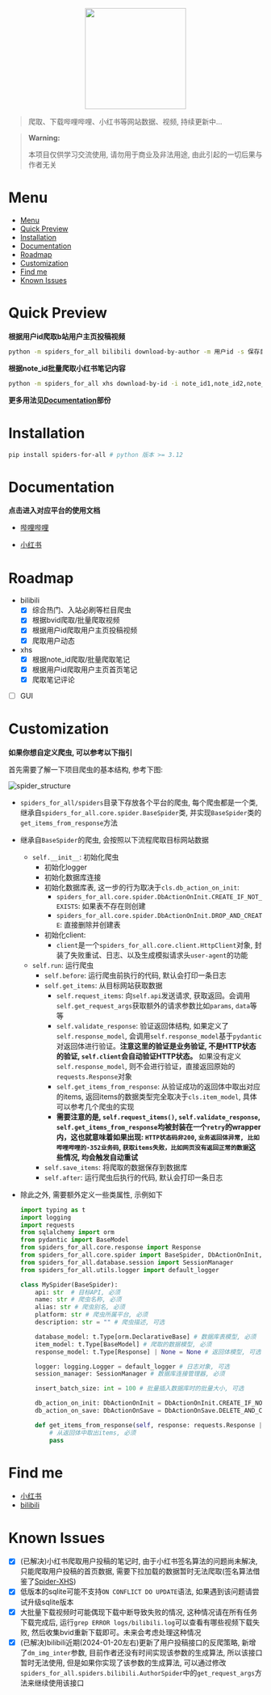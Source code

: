 <p align="center">
<img src="docs/logo.png" height="200px"/>
</p>

> 爬取、下载哔哩哔哩、小红书等网站数据、视频, 持续更新中...

> **Warning:**
> 
> 本项目仅供学习交流使用, 请勿用于商业及非法用途, 由此引起的一切后果与作者无关


# Menu

- [Menu](#menu)
- [Quick Preview](#quick-preview)
- [Installation](#installation)
- [Documentation](#documentation)
- [Roadmap](#roadmap)
- [Customization](#customization)
- [Find me](#find-me)
- [Known Issues](#known-issues)

# Quick Preview 

**根据用户id爬取b站用户主页投稿视频**

```sh
python -m spiders_for_all bilibili download-by-author -m 用户id -s 保存目录
```

**根据note_id批量爬取小红书笔记内容**

```sh
python -m spiders_for_all xhs download-by-id -i note_id1,note_id2,note_id3 -s 保存目录
```

**更多用法见[Documentation](#documentation)部份**

# Installation

```sh
pip install spiders-for-all # python 版本 >= 3.12
```

# Documentation

**点击进入对应平台的使用文档**

- [哔哩哔哩](./spiders_for_all/spiders/bilibili/README.md)

- [小红书](./spiders_for_all/spiders/xhs/README.md)

# Roadmap

- bilibili
  - [x] 综合热门、入站必刷等栏目爬虫
  - [x] 根据bvid爬取/批量爬取视频
  - [x] 根据用户id爬取用户主页投稿视频
  - [x] 爬取用户动态
- xhs
  - [x] 根据note_id爬取/批量爬取笔记
  - [x] 根据用户id爬取用户主页首页笔记
  - [x] 爬取笔记评论
- [ ] GUI

# Customization

**如果你想自定义爬虫, 可以参考以下指引**

首先需要了解一下项目爬虫的基本结构, 参考下图:

![spider_structure](docs/spider.png)

- `spiders_for_all/spiders`目录下存放各个平台的爬虫, 每个爬虫都是一个类, 继承自`spiders_for_all.core.spider.BaseSpider`类, 并实现`BaseSpider`类的`get_items_from_response`方法
- 继承自`BaseSpider`的爬虫, 会按照以下流程爬取目标网站数据
  - `self.__init__`: 初始化爬虫
    - 初始化logger
    - 初始化数据库连接
    - 初始化数据库表, 这一步的行为取决于`cls.db_action_on_init`:
      - `spiders_for_all.core.spider.DbActionOnInit.CREATE_IF_NOT_EXISTS`: 如果表不存在则创建
      - `spiders_for_all.core.spider.DbActionOnInit.DROP_AND_CREATE`: 直接删除并创建表
    - 初始化client:
      - `client`是一个`spiders_for_all.core.client.HttpClient`对象, 封装了失败重试、日志、以及生成模拟请求头`user-agent`的功能
  - `self.run`: 运行爬虫
    - `self.before`: 运行爬虫前执行的代码, 默认会打印一条日志
    - `self.get_items`: 从目标网站获取数据
      - `self.request_items`: 向`self.api`发送请求, 获取返回。会调用`self.get_request_args`获取额外的请求参数比如`params`, `data`等等
      - `self.validate_response`: 验证返回体结构, 如果定义了`self.response_model`, 会调用`self.response_model`基于`pydantic`对返回体进行验证。**注意这里的验证是业务验证, 不是HTTP状态的验证, `self.client`会自动验证HTTP状态。** 如果没有定义`self.response_model`, 则不会进行验证，直接返回原始的`requests.Response`对象
      - `self.get_items_from_response`: 从验证成功的返回体中取出对应的items, 返回items的数据类型完全取决于`cls.item_model`, 具体可以参考几个爬虫的实现
      - **需要注意的是, `self.request_items()`, `self.validate_response`, `self.get_items_from_response`均被封装在一个`retry`的wrapper内，这也就意味着如果出现: `HTTP状态码非200`, `业务返回体异常, 比如哔哩哔哩的-352业务码`, `获取items失败，比如网页没有返回正常的数据`这些情况, 均会触发自动重试**
    - `self.save_items`: 将爬取的数据保存到数据库
    - `self.after`: 运行爬虫后执行的代码, 默认会打印一条日志

- 除此之外, 需要额外定义一些类属性, 示例如下
  
  ```python
  import typing as t
  import logging
  import requests
  from sqlalchemy import orm
  from pydantic import BaseModel
  from spiders_for_all.core.response import Response
  from spiders_for_all.core.spider import BaseSpider, DbActionOnInit, DbActionOnSave
  from spiders_for_all.database.session import SessionManager
  from spiders_for_all.utils.logger import default_logger

  class MySpider(BaseSpider):
      api: str  # 目标API, 必须
      name: str # 爬虫名称, 必须
      alias: str # 爬虫别名, 必须
      platform: str # 爬虫所属平台, 必须
      description: str = "" # 爬虫描述, 可选

      database_model: t.Type[orm.DeclarativeBase] # 数据库表模型, 必须
      item_model: t.Type[BaseModel] # 爬取的数据模型, 必须
      response_model: t.Type[Response] | None = None # 返回体模型, 可选

      logger: logging.Logger = default_logger # 日志对象, 可选
      session_manager: SessionManager # 数据库连接管理器, 必须

      insert_batch_size: int = 100 # 批量插入数据库时的批量大小, 可选

      db_action_on_init: DbActionOnInit = DbActionOnInit.CREATE_IF_NOT_EXIST # 初始化数据库表时的行为, 可选
      db_action_on_save: DbActionOnSave = DbActionOnSave.DELETE_AND_CREATE # 保存数据时的行为, 可选

      def get_items_from_response(self, response: requests.Response | Response) -> t.Iterable[BaseModel]:
          # 从返回体中取出items, 必须
          pass
  ```

# Find me

- [小红书](https://www.xiaohongshu.com/user/profile/653619a2000000000d006d1a)
- [bilibili](https://space.bilibili.com/634824012?spm_id_from=333.1007.0.0)
  

# Known Issues

- [x] (已解决)小红书爬取用户投稿的笔记时, 由于小红书签名算法的问题尚未解决, 只能爬取用户投稿的首页数据, 需要下拉加载的数据暂时无法爬取(签名算法借鉴了[Spider-XHS](https://github.com/cv-cat/Spider_XHS.git))
- [x] 低版本的sqlite可能不支持`ON CONFLICT DO UPDATE`语法, 如果遇到该问题请尝试升级sqlite版本 
- [x] 大批量下载视频时可能偶现下载中断导致失败的情况, 这种情况请在所有任务下载完成后, 运行`grep ERROR logs/bilibili.log`可以查看有哪些视频下载失败, 然后收集bvid重新下载即可。未来会考虑处理这种情况
- [x] (已解决)bilibili近期(2024-01-20左右)更新了用户投稿接口的反爬策略, 新增了`dm_img_inter`参数, 目前作者还没有时间实现该参数的生成算法, 所以该接口暂时无法使用, 但是如果你实现了该参数的生成算法, 可以通过修改`spiders_for_all.spiders.bilibili.AuthorSpider`中的`get_request_args`方法来继续使用该接口